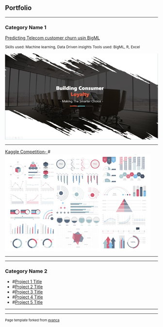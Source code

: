 ## Portfolio

---

### Category Name 1 

[Predicting Telecom customer churn usin BigML](/pdf/bigML1.pdf)
<br><p style="font-size:12px"> Skills used: Machine learning, Data Driven insights
Tools used: BigML, R, Excel </p>

<img src="images/BigML_1.png?raw=true"/>

---
[Kaggle Competition- ](/pdf/sample_presentation.pdf)
#<img src="images/dummy_thumbnail.jpg?raw=true"/>

---


---

### Category Name 2

- #[Project 1 Title](http://example.com/)
- #[Project 2 Title](http://example.com/)
- #[Project 3 Title](http://example.com/)
- #[Project 4 Title](http://example.com/)
- #[Project 5 Title](http://example.com/)

---




---
<p style="font-size:11px">Page template forked from <a href="https://github.com/evanca/quick-portfolio">evanca</a></p>
<!-- Remove above link if you don't want to attibute -->
